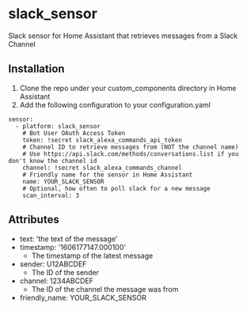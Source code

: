 # slack_sensor
Slack sensor for Home Assistant that retrieves messages from a Slack Channel

## Installation
1. Clone the repo under your custom_components directory in Home Assistant
2. Add the following configuration to your configuration.yaml
```
sensor:
  - platform: slack_sensor
    # Bot User OAuth Access Token
    token: !secret slack_alexa_commands_api_token
    # Channel ID to retrieve messages from (NOT the channel name)
    # Use https://api.slack.com/methods/conversations.list if you don't know the channel id
    channel: !secret slack_alexa_commands_channel 
    # Friendly name for the sensor in Home Assistant
    name: YOUR_SLACK_SENSOR
    # Optional, how often to poll slack for a new message
    scan_interval: 3
```    
## Attributes
- text: 'the text of the message'
- timestamp: '1606177147.000100'
  - The timestamp of the latest message
- sender: U12ABCDEF
  - The ID of the sender
- channel: 1234ABCDEF
  - The ID of the channel the message was from
- friendly_name: YOUR_SLACK_SENSOR

